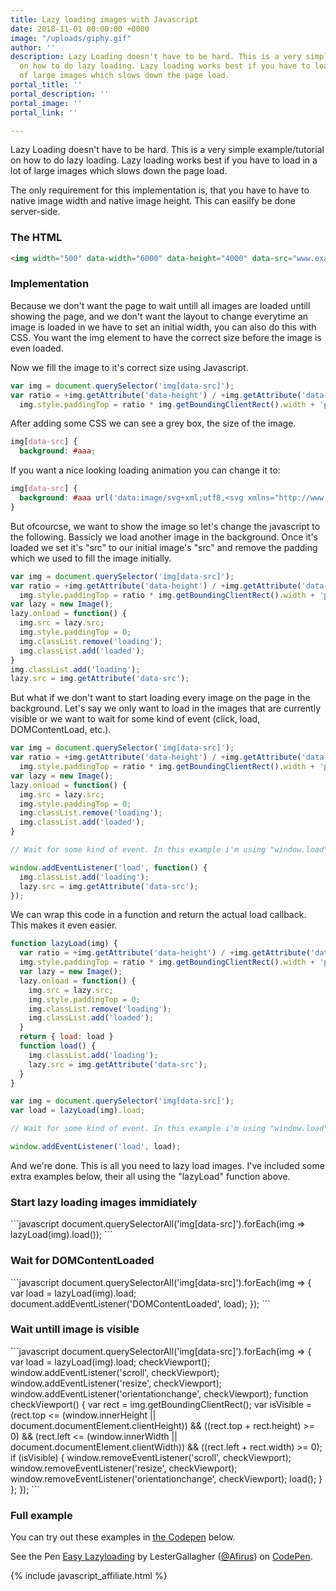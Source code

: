 ```yaml
---
title: Lazy loading images with Javascript
date: 2018-11-01 00:00:00 +0000
image: "/uploads/giphy.gif"
author: ''
description: Lazy Loading doesn't have to be hard. This is a very simple example/tutorial
  on how to do lazy loading. Lazy loading works best if you have to load in a lot
  of large images which slows down the page load.
portal_title: ''
portal_description: ''
portal_image: ''
portal_link: ''

---
```

Lazy Loading doesn't have to be hard. This is a very simple example/tutorial on how to do lazy loading. Lazy loading works best if you have to load in a lot of large images which slows down the page load.

The only requirement for this implementation is, that you have to have to native image width and native image height. This can easilfy be done server-side.

### The HTML

```html
<img width="500" data-width="6000" data-height="4000" data-src="www.example.com/image">
```

### Implementation

Because we don't want the page to wait untill all images are loaded untill showing the page, and we don't want the layout to change everytime an image is loaded in we have to set an initial width, you can also do this with CSS. You want the img element to have the correct size before the image is even loaded. 

Now we fill the image to it's correct size using Javascript.

```javascript
var img = document.querySelector('img[data-src]');
var ratio = +img.getAttribute('data-height') / +img.getAttribute('data-width');
  img.style.paddingTop = ratio * img.getBoundingClientRect().width + 'px';
```

After adding some CSS we can see a grey box, the size of the image.

```css
img[data-src] {
  background: #aaa;
```

If you want a nice looking loading animation you can change it to:

```css
img[data-src] {
  background: #aaa url('data:image/svg+xml;utf8,<svg xmlns="http://www.w3.org/2000/svg" width="38" height="38" viewBox="0 0 38 38" stroke="#fff" stroke-width="2" fill="none"><circle stroke-opacity=".5" cx="19" cy="19" r="18"/><path xmlns="http://www.w3.org/2000/svg" d="M36 19c0-9.94-8.06-18-18-18" transform="rotate(189.606 18 18)"><animateTransform attributeName="transform" type="rotate" from="0 19 19" to="360 19 19" dur="1s" repeatCount="indefinite"/></path></svg>') no-repeat center center;
}
```

But ofcourcse, we want to show the image so let's change the javascript to the following. Bassicly we load another image in the background. Once it's loaded we set it's "src" to our initial image's "src" and remove the padding which we used to fill the image initially.  

```javascript
var img = document.querySelector('img[data-src]');
var ratio = +img.getAttribute('data-height') / +img.getAttribute('data-width');
  img.style.paddingTop = ratio * img.getBoundingClientRect().width + 'px';
var lazy = new Image();
lazy.onload = function() {
  img.src = lazy.src;
  img.style.paddingTop = 0;
  img.classList.remove('loading');
  img.classList.add('loaded');
}
img.classList.add('loading');
lazy.src = img.getAttribute('data-src'); 
```

But what if we don't want to start loading every image on the page in the background. Let's say we only want to load in the images that are currently visible or we want to wait for some kind of event (click, load, DOMContentLoad, etc.).

```javascript
var img = document.querySelector('img[data-src]');
var ratio = +img.getAttribute('data-height') / +img.getAttribute('data-width');
  img.style.paddingTop = ratio * img.getBoundingClientRect().width + 'px';
var lazy = new Image();
lazy.onload = function() {
  img.src = lazy.src;
  img.style.paddingTop = 0;
  img.classList.remove('loading');
  img.classList.add('loaded');
}

// Wait for some kind of event. In this example i'm using "window.load"

window.addEventListener('load', function() {
  img.classList.add('loading');
  lazy.src = img.getAttribute('data-src'); 
});
```

We can wrap this code in a function and return the actual load callback. This makes it even easier.

```javascript 
function lazyLoad(img) {
  var ratio = +img.getAttribute('data-height') / +img.getAttribute('data-width');
  img.style.paddingTop = ratio * img.getBoundingClientRect().width + 'px';
  var lazy = new Image();
  lazy.onload = function() {
    img.src = lazy.src;
    img.style.paddingTop = 0;
    img.classList.remove('loading');
    img.classList.add('loaded');
  }
  return { load: load }
  function load() { 
    img.classList.add('loading');
    lazy.src = img.getAttribute('data-src'); 
  }
}

var img = document.querySelector('img[data-src]');
var load = lazyLoad(img).load;

// Wait for some kind of event. In this example i'm using "window.load"

window.addEventListener('load', load);
```

And we're done. This is all you need to lazy load images. I've included some extra examples below, their all using the "lazyLoad" function above.

### Start lazy loading images immidiately
<p></p>
```javascript
document.querySelectorAll('img[data-src]').forEach(img => lazyLoad(img).load());
```

### Wait for DOMContentLoaded
<p></p>
```javascript
document.querySelectorAll('img[data-src]').forEach(img => {
  var load = lazyLoad(img).load;
  document.addEventListener('DOMContentLoaded', load);
});
```

### Wait untill image is visible
<p></p>
```javascript
document.querySelectorAll('img[data-src]').forEach(img => {
  var load = lazyLoad(img).load;
  checkViewport();
  window.addEventListener('scroll', checkViewport);
  window.addEventListener('resize', checkViewport);
  window.addEventListener('orientationchange', checkViewport);
  function checkViewport() {
    var rect = img.getBoundingClientRect();
    var isVisible = (rect.top <= (window.innerHeight || document.documentElement.clientHeight)) 
      && ((rect.top + rect.height) >= 0)
      && (rect.left <= (window.innerWidth || document.documentElement.clientWidth)) 
      && ((rect.left + rect.width) >= 0);
    if (isVisible) {
      window.removeEventListener('scroll', checkViewport);
      window.removeEventListener('resize', checkViewport);
      window.removeEventListener('orientationchange', checkViewport);
      load();
    }
  };
});
```

### Full example

You can try out these examples in [the Codepen](https://codepen.io/Afirus/pen/wYVMOw) below.

<p data-height="413" data-theme-id="0" data-slug-hash="wYVMOw" data-default-tab="js,result" data-user="Afirus" data-pen-title="Easy Lazyloading" class="codepen">See the Pen <a href="https://codepen.io/Afirus/pen/wYVMOw/">Easy Lazyloading</a> by LesterGallagher (<a href="https://codepen.io/Afirus">@Afirus</a>) on <a href="https://codepen.io">CodePen</a>.</p>
<script async src="https://static.codepen.io/assets/embed/ei.js"></script>

{% include javascript_affiliate.html %}